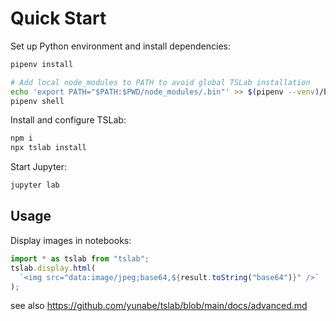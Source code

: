 # Quick Start

Set up Python environment and install dependencies:

```sh
pipenv install

# Add local node_modules to PATH to avoid global TSLab installation
echo 'export PATH="$PATH:$PWD/node_modules/.bin"' >> $(pipenv --venv)/bin/activate
pipenv shell
```

Install and configure TSLab:

```sh
npm i
npx tslab install
```

Start Jupyter:

```sh
jupyter lab
```

## Usage

Display images in notebooks:

```typescript
import * as tslab from "tslab";
tslab.display.html(
  `<img src="data:image/jpeg;base64,${result.toString("base64")}" />`
);
```

see also https://github.com/yunabe/tslab/blob/main/docs/advanced.md
